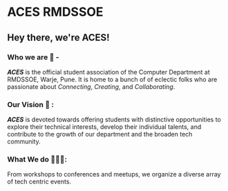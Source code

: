 # ACES RMDSSOE
## Hey there, we're ACES!

### Who we are 🚀 -

***ACES*** is the official student association of the Computer Department at RMDSSOE, Warje, Pune. 
It is home to a bunch of of eclectic folks who are passionate about _Connecting_, _Creating_, and _Collaborating_.

### Our Vision 🎯 :

***ACES*** is devoted towards offering students with distinctive opportunities to explore their technical interests, develop their individual talents, and contribute to the growth of our department and the broaden tech community.

### What We do 👨🏻‍💻:

From workshops to conferences and meetups, we organize a diverse array of tech centric events.


